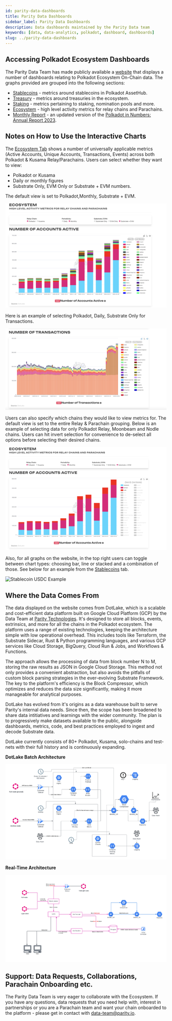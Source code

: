 ```yaml
---
id: parity-data-dashboards
title: Parity Data Dashboards
sidebar_label: Parity Data Dashboards
description: Data dashboards maintained by the Parity Data team
keywords: [data, data-analytics, polkadot, dashboard, dashboards]
slug: ../parity-data-dashboards
---
```


## Accessing Polkadot Ecosystem Dashboards

The Parity Data Team has made publicly available a [website](https://dashboards.data.paritytech.io/)
that displays a number of dashboards relating to Polkadot Ecosystem On-Chain data. The graphs
provided are grouped into the following sections:

- [Stablecoins](https://dashboards.data.paritytech.io/stablecoins.html) - metrics around stablecoins
  in Polkadot AssetHub.
- [Treasury](https://dashboards.data.paritytech.io/treasuries.html) - metrics around treasuries in
  the ecosystem.
- [Staking](https://dashboards.data.paritytech.io/staking.html) - metrics pertaining to staking,
  nomination pools and more.
- [Ecosystem](https://dashboards.data.paritytech.io/parachains.html) - high level activity metrics
  for relay chains and Parachains.
- [Monthly Report](https://dashboards.data.paritytech.io/eoyr.html) - an updated version of the
  [Polkadot in Numbers: Annual Report 2023](https://dashboards.data.paritytech.io/reports/2023/index.html).

## Notes on How to Use the Interactive Charts

The [Ecosystem Tab](https://dashboards.data.paritytech.io/parachains.html) shows a number of
universally applicable metrics (Active Accounts, Unique Accounts, Transactions, Events) across both
Polkadot & Kusama Relay/Parachains. Users can select whether they want to view:

- Polkadot or Kusama
- Daily or monthly figures
- Substrate Only, EVM Only or Substrate + EVM numbers.

The default view is set to Polkadot,Monthly, Substrate + EVM.

![Default Selection](../../assets/parity-data-dashboards/ecosystem-chart-default-selection.png)

Here is an example of selecting Polkadot, Daily, Substrate Only for Transactions.

![Daily Substrate Transactions Selection](../../assets/parity-data-dashboards/ecosystem-polkadot-daily-substrate-transactions-selection.png)

Users can also specify which chains they would like to view metrics for. The default view is set to
the entire Relay & Parachain grouping. Below is an example of selecting data for only Polkadot
Relay, Moonbeam and Nodle chains. Users can hit invert selection for convenience to de-select all
options before selecting their desired chains.

![Chain Selection](../../assets/parity-data-dashboards/ecosystem-chain-selection-example.png)

Also, for all graphs on the website, in the top right users can toggle between chart types: choosing
bar, line or stacked and a combination of those. See below for an example from the
[Stablecoins](https://dashboards.data.paritytech.io/stablecoins.html) tab.

![Stablecoin USDC Example](../assets/parity-data-dashboards/stablecoins-usdc-toggle-chart-type-example.png)

## Where the Data Comes From

The data displayed on the website comes from DotLake, which is a scalable and cost-efficient data
platform built on Google Cloud Platform (GCP) by the Data Team at
[Parity Technologies](https://www.parity.io/). It's designed to store all blocks, events,
extrinsics, and more for all the chains in the Polkadot ecosystem. The platform uses a range of
existing technologies, keeping the architecture simple with low operational overhead. This includes
tools like Terraform, the Substrate Sidecar, Rust & Python programming languages, and various GCP
services like Cloud Storage, BigQuery, Cloud Run & Jobs, and Workflows & Functions.

The approach allows the processing of data from block number N to M, storing the raw results as JSON
in Google Cloud Storage. This method not only provides a convenient abstraction, but also avoids the
pitfalls of custom block parsing strategies in the ever-evolving Substrate Framework. The key to the
platform's efficiency is the Block Compressor, which optimizes and reduces the data size
significantly, making it more manageable for analytical purposes.

DotLake has evolved from it's origins as a data warehouse built to serve Parity's internal data
needs. Since then, the scope has been broadened to share data intitiatives and learnings with the
wider community. The plan is to progressively make datasets available to the public, alongside
dashboards, metrics, code, and best practices employed to ingest and decode Substrate data.

DotLake currently consists of 80+ Polkadot, Kusama, solo-chains and test-nets with their full
history and is continuously expanding.

**DotLake Batch Architecture**

![DotLake Batch Architecture](../../assets/parity-data-dashboards/dotlake-batch.png)

**Real-Time Architecture**

![Real-Time Architecture](../../assets/parity-data-dashboards/dotlake-rt.png)

## Support: Data Requests, Collaborations, Parachain Onboarding etc.

The Parity Data Team is very eager to collaborate with the Ecosystem. If you have any questions,
data requests that you need help with, interest in partnerships or you are a Parachain team and want
your chain onboarded to the platform - please get in contact with data-team@parity.io.
